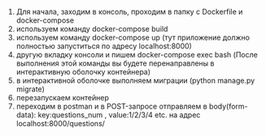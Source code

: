1. Для начала, заходим в консоль, проходим в папку с Dockerfile и docker-compose <br/>
2. используем команду docker-compose build <br/>
3. используем команду docker-compose up (тут приложение должно полностью запуститься по адресу localhost:8000) <br/>
4.  другую вкладку консоли и пишем docker-compose exec <container> bash (После выполнения этой команды вы будете перенаправлены в интерактивную оболочку контейнера)<br/>
5. в интерактивной оболочке выполняем миграции (python manage.py migrate) <br/>
6. перезапускаем контейнер <br/>
7. переходим в postman и в POST-запросе отправляем в body(form-data): key:questions_num , value:1/2/3/4 etc. на адрес localhost:8000/questions/ <br/>
